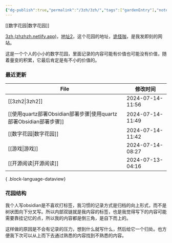```yaml
---
{"dg-publish":true,"permalink":"/3zh/3zh/","tags":["gardenEntry"],"noteIcon":""}
---
```


[[数字花园\|数字花园]]
<head>
<meta name="shenma-site-verification" content="9f4a23071eb178c10212ac1fc519d41d_1700668342">
</head>

[3zh (zhzhzh.netlify.app)](https://zhzhzh.netlify.app/)，[地址2](https://sdfd-azc.pages.dev/)，这个花园的地址，[诡怪咖](http://3zhpyq.000.pe/)，是我发即刻的网站。

这是一个个人的小小的数字花园，里面记录的内容可能有价值也可能没有价值，随着量变的积累，它最后肯定是有不小的价值的。
### 最近更新


| File                                                  | 修改时间             |
| ----------------------------------------------------- | ---------------- |
| [[3zh2\|3zh2]]                                     | 2024-07-14-11:56 |
| [[使用quartz部署Obsidian部署步骤\|使用quartz部署Obsidian部署步骤]] | 2024-07-14-11:49 |
| [[数字花园\|数字花园]]                                     | 2024-07-14-11:42 |
| [[游戏\|游戏]]                                         | 2024-07-14-08:27 |
| [[开源阅读\|开源阅读]]                                     | 2024-07-13-04:16 |

{ .block-language-dataview}

### 花园结构
我个人写obsidian是不喜欢打标签，我习惯的记录方式是归档的向上形式，而不是树状图向下分叉写。所以内部双链就是我内容的标签，也是我觉得写下的内容可能需要靠挂记忆的点，所以我的内容都是倒三角，是自下而上的。

这样做的原因是不会有记录的压力，想到什么就写什么，然后给它一个归处。也方便我下次可以从上而下去通过熟悉的内容找到不熟悉的内容。



